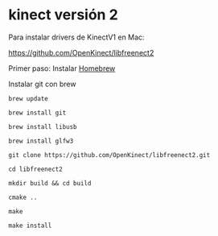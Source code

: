 # kinect versión 2

Para instalar drivers de KinectV1 en Mac: 

https://github.com/OpenKinect/libfreenect2

Primer paso: Instalar [Homebrew](https://brew.sh/)

Instalar git con brew 

`brew update`

`brew install git`

`brew install libusb`

`brew install glfw3`

`git clone https://github.com/OpenKinect/libfreenect2.git`

`cd libfreenect2`

`mkdir build && cd build`

`cmake ..`

`make`

`make install`